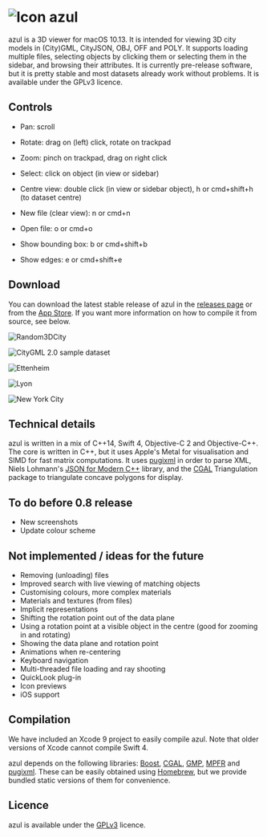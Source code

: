 # ![Icon](https://3d.bk.tudelft.nl/ken/img/azul-small.png) azul

azul is a 3D viewer for macOS 10.13. It is intended for viewing 3D city models in (City)GML, CityJSON, OBJ, OFF and POLY. It supports loading multiple files, selecting objects by clicking them or selecting them in the sidebar, and browsing their attributes. It is currently pre-release software, but it is pretty stable and most datasets already work without problems. It is available under the GPLv3 licence.

## Controls

* Pan: scroll
* Rotate: drag on (left) click, rotate on trackpad
* Zoom: pinch on trackpad, drag on right click
* Select: click on object (in view or sidebar)
* Centre view: double click (in view or sidebar object), h or cmd+shift+h (to dataset centre)

* New file (clear view): n or cmd+n
* Open file: o or cmd+o
* Show bounding box: b or cmd+shift+b
* Show edges: e or cmd+shift+e

## Download

You can download the latest stable release of azul in the [releases page](https://github.com/tudelft3d/azul/releases) or from the [App Store](https://itunes.apple.com/app/azul/id1173239678?mt=12). If you want more information on how to compile it from source, see below.

![Random3DCity](https://3d.bk.tudelft.nl/img/2016/azul0.png)

![CityGML 2.0 sample dataset](https://3d.bk.tudelft.nl/img/2016/azul1.png)

![Ettenheim](https://3d.bk.tudelft.nl/img/2016/azul2.png)

![Lyon](https://3d.bk.tudelft.nl/img/2016/azul3.png)

![New York City](https://3d.bk.tudelft.nl/img/2016/azul4.png)

## Technical details

azul is written in a mix of C++14, Swift 4, Objective-C 2 and Objective-C++. The core is written in C++, but it uses Apple's Metal for visualisation and SIMD for fast matrix computations. It uses [pugixml](https://pugixml.org) in order to parse XML, Niels Lohmann's [JSON for Modern C++](https://github.com/nlohmann/json) library, and the [CGAL](https://www.cgal.org) Triangulation package to triangulate concave polygons for display.

## To do before 0.8 release

* New screenshots
* Update colour scheme

## Not implemented / ideas for the future

* Removing (unloading) files
* Improved search with live viewing of matching objects
* Customising colours, more complex materials
* Materials and textures (from files)
* Implicit representations
* Shifting the rotation point out of the data plane
* Using a rotation point at a visible object in the centre (good for zooming in and rotating)
* Showing the data plane and rotation point
* Animations when re-centering
* Keyboard navigation
* Multi-threaded file loading and ray shooting
* QuickLook plug-in
* Icon previews
* iOS support

## Compilation

We have included an Xcode 9 project to easily compile azul. Note that older versions of Xcode cannot compile Swift 4.

azul depends on the following libraries: [Boost](http://www.boost.org), [CGAL](http://www.cgal.org), [GMP](https://gmplib.org), [MPFR](http://www.mpfr.org) and [pugixml](http://pugixml.org). These can be easily obtained using [Homebrew](http://brew.sh), but we provide bundled static versions of them for convenience.

## Licence

azul is available under the [GPLv3](https://www.gnu.org/licenses/gpl-3.0.en.html) licence.
